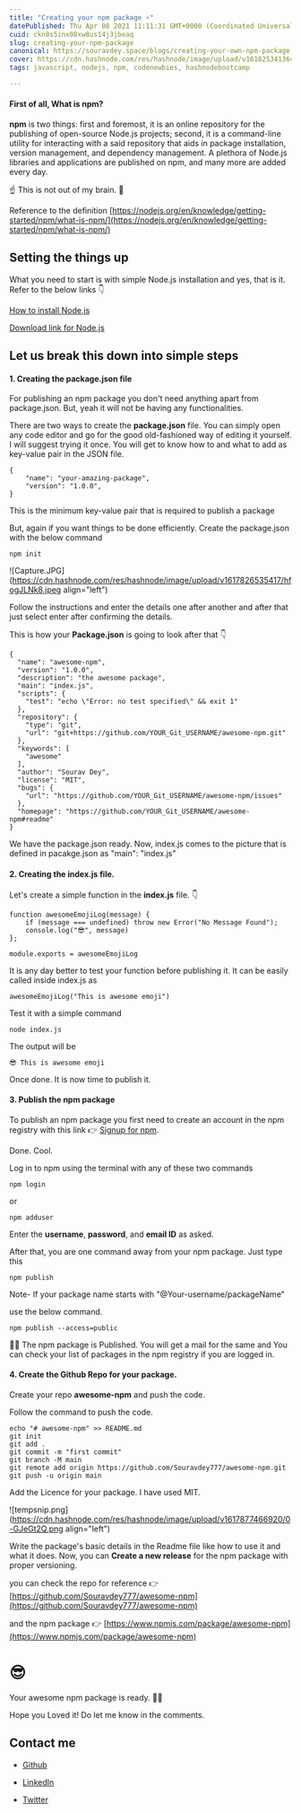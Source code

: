 ```yaml
---
title: "Creating your npm package ⚡"
datePublished: Thu Apr 08 2021 11:11:31 GMT+0000 (Coordinated Universal Time)
cuid: ckn8s5inx08xw8us14j3jbeaq
slug: creating-your-npm-package
canonical: https://souravdey.space/blogs/creating-your-own-npm-package
cover: https://cdn.hashnode.com/res/hashnode/image/upload/v1618253413643/77m7wj3hZ.jpeg
tags: javascript, nodejs, npm, codenewbies, hashnodebootcamp

---
```


#### First of all, **What is npm?**

**npm** is two things: first and foremost, it is an online repository for the publishing of open-source Node.js projects; second, it is a command-line utility for interacting with a said repository that aids in package installation, version management, and dependency management. A plethora of Node.js libraries and applications are published on npm, and many more are added every day.

☝ This is not out of my brain. 🧠

Reference to the definition [https://nodejs.org/en/knowledge/getting-started/npm/what-is-npm/](https://nodejs.org/en/knowledge/getting-started/npm/what-is-npm/)

## Setting the things up

What you need to start is with simple Node.js installation and yes, that is it. Refer to the below links 👇

[How to install Node.js](https://nodejs.dev/learn/how-to-install-nodejs)

[Download link for Node.js](https://nodejs.org/en/download/)

## Let us break this down into simple steps

#### 1\. Creating the package.json file

For publishing an npm package you don't need anything apart from package.json. But, yeah it will not be having any functionalities.

There are two ways to create the **package.json** file. You can simply open any code editor and go for the good old-fashioned way of editing it yourself. I will suggest trying it once. You will get to know how to and what to add as key-value pair in the JSON file.

```plaintext
{
    "name": "your-amazing-package",
    "version": "1.0.0",
}
```

This is the minimum key-value pair that is required to publish a package

But, again if you want things to be done efficiently. Create the package.json with the below command

```plaintext
npm init
```

![Capture.JPG](https://cdn.hashnode.com/res/hashnode/image/upload/v1617826535417/hfogJLNk8.jpeg align="left")

Follow the instructions and enter the details one after another and after that just select enter after confirming the details.

This is how your **Package.json** is going to look after that 👇

```plaintext
{
  "name": "awesome-npm",
  "version": "1.0.0",
  "description": "the awesome package",
  "main": "index.js",
  "scripts": {
    "test": "echo \"Error: no test specified\" && exit 1"
  },
  "repository": {
    "type": "git",
    "url": "git+https://github.com/YOUR_Git_USERNAME/awesome-npm.git"
  },
  "keywords": [
    "awesome"
  ],
  "author": "Sourav Dey",
  "license": "MIT",
  "bugs": {
    "url": "https://github.com/YOUR_Git_USERNAME/awesome-npm/issues"
  },
  "homepage": "https://github.com/YOUR_Git_USERNAME/awesome-npm#readme"
}
```

We have the package.json ready. Now, index.js comes to the picture that is defined in pacakge.json as "main": "index.js"

#### 2\. Creating the index.js file.

Let's create a simple function in the **index.js** file. 👇

```plaintext
function awesomeEmojiLog(message) {
    if (message === undefined) throw new Error("No Message Found");
    console.log("😎", message)
};

module.exports = awesomeEmojiLog
```

It is any day better to test your function before publishing it. It can be easily called inside index.js as

```plaintext
awesomeEmojiLog("This is awesome emoji")
```

Test it with a simple command

```plaintext
node index.js
```

The output will be

```plaintext
😎 This is awesome emoji
```

Once done. It is now time to publish it.

#### 3\. Publish the npm package

To publish an npm package you first need to create an account in the npm registry with this link 👉 [Signup for npm](https://www.npmjs.com/signup).

Done. Cool.

Log in to npm using the terminal with any of these two commands

```plaintext
npm login
```

or

```plaintext
npm adduser
```

Enter the **username**, **password**, and **email ID** as asked.

After that, you are one command away from your npm package. Just type this

```plaintext
npm publish
```

Note- If your package name starts with "@Your-username/packageName"

use the below command.

```plaintext
npm publish --access=public
```

🎉🥳 The npm package is Published. You will get a mail for the same and You can check your list of packages in the npm registry if you are logged in.

#### 4\. Create the Github Repo for your package.

Create your repo **awesome-npm** and push the code.

Follow the command to push the code.

```plaintext
echo "# awesome-npm" >> README.md
git init
git add .
git commit -m "first commit"
git branch -M main
git remote add origin https://github.com/Souravdey777/awesome-npm.git
git push -u origin main
```

Add the Licence for your package. I have used MIT.

![tempsnip.png](https://cdn.hashnode.com/res/hashnode/image/upload/v1617877466920/0-GJeGt2Q.png align="left")

Write the package's basic details in the Readme file like how to use it and what it does. Now, you can **Create a new release** for the npm package with proper versioning.

you can check the repo for reference 👉 [https://github.com/Souravdey777/awesome-npm](https://github.com/Souravdey777/awesome-npm)

and the npm package 👉 [https://www.npmjs.com/package/awesome-npm](https://www.npmjs.com/package/awesome-npm)

# 😎

Your awesome npm package is ready. 🎉🎉

Hope you Loved it! Do let me know in the comments.

## Contact me

* [Github](https://github.com/Souravdey777/)
    
* [LinkedIn](https://www.linkedin.com/in/souravdey777)
    
* [Twitter](https://twitter.com/Souravdey777)